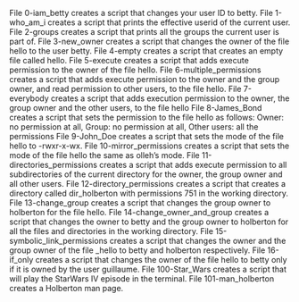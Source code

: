 File 0-iam_betty creates a script that changes your user ID to betty.
File 1-who_am_i creates a script that prints the effective userid of the current user.
File 2-groups creates a script that prints all the groups the current user is part of.
File 3-new_owner creates a script that changes the owner of the file hello to the user betty.
File 4-empty creates a script that creates an empty file called hello.
File 5-execute creates a script that adds execute permission to the owner of the file hello.
File 6-multiple_permissions creates a script that adds execute permission to the owner and the group owner, and read permission to other users, to the file hello.
File 7-everybody creates a script that adds execution permission to the owner, the group owner and the other users, to the file hello
File 8-James_Bond creates a script that sets the permission to the file hello as follows: Owner: no permission at all, Group: no permission at all, Other users: all the permissions
File 9-John_Doe creates a script that sets the mode of the file hello to -rwxr-x-wx.
File 10-mirror_permissions creates a script that sets the mode of the file hello the same as olleh’s mode.
File 11-directories_permissions creates a script that adds execute permission to all subdirectories of the current directory for the owner, the group owner and all other users.
File 12-directory_permissions creates a script that creates a directory called dir_holberton with permissions 751 in the working directory.
File 13-change_group creates a script that changes the group owner to holberton for the file hello.
File 14-change_owner_and_group creates a script that changes the owner to betty and the group owner to holberton for all the files and directories in the working directory.
File 15-symbolic_link_permissions creates a script that changes the owner and the group owner of the file _hello to betty and holberton respectively.
File 16-if_only creates a script that changes the owner of the file hello to betty only if it is owned by the user guillaume.
File 100-Star_Wars creates a script that will play the StarWars IV episode in the terminal.
File 101-man_holberton creates a Holberton man page.
